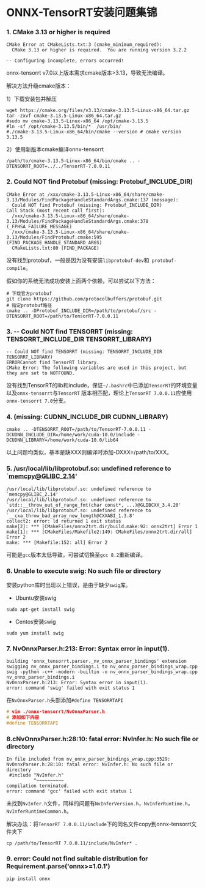 # ONNX-TensorRT安装问题集锦

### 1. CMake 3.13 or higher is required

```shell
CMake Error at CMakeLists.txt:3 (cmake_minimum_required):
  CMake 3.13 or higher is required.  You are running version 3.2.2

-- Configuring incomplete, errors occurred!
```

onnx-tensorrt v7.0以上版本需求cmake版本>3.13，导致无法编译。

解决方法升级cmake版本：

1）下载安装包并解压

```shell
wget https://cmake.org/files/v3.13/cmake-3.13.5-Linux-x86_64.tar.gz
tar -zxvf cmake-3.13.5-Linux-x86_64.tar.gz
#sudo mv cmake-3.13.5-Linux-x86_64 /opt/cmake-3.13.5
#ln -sf /opt/cmake-3.13.5/bin/*  /usr/bin/
#./cmake-3.13.5-Linux-x86_64/bin/cmake --version # cmake version 3.13.5
```

2）使用新版本cmake编译onnx-tensorrt

```shell
/path/to/cmake-3.13.5-Linux-x86_64/bin/cmake .. -DTENSORRT_ROOT=../../TensorRT-7.0.0.11
```

### 2. Could NOT find Protobuf (missing: Protobuf_INCLUDE_DIR)

```shell
CMake Error at /xxx/cmake-3.13.5-Linux-x86_64/share/cmake-3.13/Modules/FindPackageHandleStandardArgs.cmake:137 (message):
  Could NOT find Protobuf (missing: Protobuf_INCLUDE_DIR)
Call Stack (most recent call first):
  /xxx/cmake-3.13.5-Linux-x86_64/share/cmake-3.13/Modules/FindPackageHandleStandardArgs.cmake:378 (_FPHSA_FAILURE_MESSAGE)
  /xxx/cmake-3.13.5-Linux-x86_64/share/cmake-3.13/Modules/FindProtobuf.cmake:595 (FIND_PACKAGE_HANDLE_STANDARD_ARGS)
  CMakeLists.txt:80 (FIND_PACKAGE)
```

没有找到protobuf，一般是因为没有安装`libprotobuf-dev`和` protobuf-compile`。

假如你的系统无法成功安装上面两个依赖，可以尝试以下方法：

```shell
# 下载官方protobuf
git clone https://github.com/protocolbuffers/protobuf.git
# 指定protobuf路径
cmake .. -DProtobuf_INCLUDE_DIR=/path/to/protobuf/src -DTENSORRT_ROOT=/path/to/TensorRT-7.0.0.11
```

### 3. -- Could NOT find TENSORRT (missing: TENSORRT_INCLUDE_DIR TENSORRT_LIBRARY)

```
-- Could NOT find TENSORRT (missing: TENSORRT_INCLUDE_DIR TENSORRT_LIBRARY)
ERRORCannot find TensorRT library.
CMake Error: The following variables are used in this project, but they are set to NOTFOUND.
```

没有找到TensorRT的lib和include，保证`~/.bashrc`中已添加`TensorRT`的环境变量以及`onnx-tensorrt`与`TensorRT` 版本相匹配，理论上`TensorRT 7.0.0.11`应使用`onnx-tensorrt 7.0`分支。

### 4. (missing: CUDNN_INCLUDE_DIR CUDNN_LIBRARY)

```shell
cmake .. -DTENSORRT_ROOT=/path/to/TensorRT-7.0.0.11 -DCUDNN_INCLUDE_DIR=/home/work/cuda-10.0/include -DCUDNN_LIBRARY=/home/work/cuda-10.0/lib64
```

以上问题均类似，基本是缺XXX则编译时添加-DXXX=/path/to/XXX。

### 5. /usr/local/lib/libprotobuf.so: undefined reference to `memcpy@GLIBC_2.14'

```shell
/usr/local/lib/libprotobuf.so: undefined reference to `memcpy@GLIBC_2.14'
/usr/local/lib/libprotobuf.so: undefined reference to `std::__throw_out_of_range_fmt(char const*, ...)@GLIBCXX_3.4.20'
/usr/local/lib/libprotobuf.so: undefined reference to `__cxa_throw_bad_array_new_length@CXXABI_1.3.8'
collect2: error: ld returned 1 exit status
make[2]: *** [CMakeFiles/onnx2trt.dir/build.make:92: onnx2trt] Error 1
make[1]: *** [CMakeFiles/Makefile2:149: CMakeFiles/onnx2trt.dir/all] Error 2
make: *** [Makefile:152: all] Error 2
```

可能是`gcc`版本太低导致，可尝试切换至`gcc 8.2`重新编译。

### 6. Unable to execute swig: No such file or directory

安装python库时出现以上错误，是由于缺少`swig`库。

- Ubuntu安装swig

```
sudo apt-get install swig
```

- Centos安装swig

```
sudo yum install swig
```

### 7. NvOnnxParser.h:213: Error: Syntax error in input(1).

```shell
building 'onnx_tensorrt.parser._nv_onnx_parser_bindings' extension
swigging nv_onnx_parser_bindings.i to nv_onnx_parser_bindings_wrap.cpp
swig -python -c++ -modern -builtin -o nv_onnx_parser_bindings_wrap.cpp nv_onnx_parser_bindings.i
NvOnnxParser.h:213: Error: Syntax error in input(1).
error: command 'swig' failed with exit status 1
```

在`NvOnnxParser.h`头部添加`#define TENSORRTAPI`

```c++
# vim ./onnx-tensorrt/NvOnnxParser.h
# 添加如下内容
#define TENSORRTAPI
```

### 8.cNvOnnxParser.h:28:10: fatal error: NvInfer.h: No such file or directory

```shell
In file included from nv_onnx_parser_bindings_wrap.cpp:3529:
NvOnnxParser.h:28:10: fatal error: NvInfer.h: No such file or directory
 #include "NvInfer.h"
          ^~~~~~~~~~~
compilation terminated.
error: command 'gcc' failed with exit status 1
```

未找到`NvInfer.h`文件，同样的问题有`NvInferVersion.h`，`NvInferRuntime.h`，`NvInferRuntimeCommon.h`。

解决办法：将`TensorRT 7.0.0.11/include`下的同名文件copy到onnx-tensorrt文件夹下

```shell
cp /path/to/TensorRT 7.0.0.11/include/NvInfer* .
```

### 9. error: Could not find suitable distribution for Requirement.parse('onnx>=1.0.1')

```
pip install onnx
```
